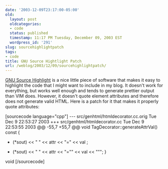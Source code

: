 ```yaml
---
date: '2003-12-09T23:17:00-05:00'
old:
  layout: post
  oldcategories:
  - code
  status: published
  timestamp: 11:17 PM Tuesday, December 09, 2003 EST
  wordpress_id: '291'
slug: sourcehighlightpatch
tags:
- code
title: GNU Source Hightlight Patch
url: /weblog/2003/12/09/sourcehighlightpatch/
---
```


[GNU Source Highlight](http://www.gnu.org/software/src-highlite/source-highlight.html) is a nice little piece of software that makes it easy to highlight the code that I might want to include in my blog.  It doesn't work for everything, but works well enough and tends to generate prettier output than VIM does.  However, it doesn't quote element attributes and therefore does not generate valid HTML. Here is a patch for it that makes it properly quote attributes:

[sourcecode language="cpp"]
--- src/genhtml/htmldecorator.cc.orig   Tue Dec  9 22:53:27 2003
+++ src/genhtml/htmldecorator.cc    Tue Dec  9 22:53:55 2003
@@ -55,7 +55,7 @@
 void
 TagDecorator::generateAttrVal() const
 {
-  (*sout) << " " << attr << "=" << val ;
+  (*sout) << " " << attr << "=\"" << val << "\"";
 }

 void
[/sourcecode]